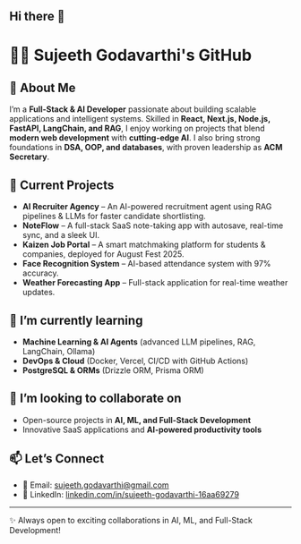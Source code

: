 ## Hi there 👋
# 👨‍💻 Sujeeth Godavarthi's GitHub

## 🚀 About Me
I’m a **Full-Stack & AI Developer** passionate about building scalable applications and intelligent systems. Skilled in **React, Next.js, Node.js, FastAPI, LangChain, and RAG**, I enjoy working on projects that blend **modern web development** with **cutting-edge AI**. I also bring strong foundations in **DSA, OOP, and databases**, with proven leadership as **ACM Secretary**.

## 🔭 Current Projects
- **AI Recruiter Agency** – An AI-powered recruitment agent using RAG pipelines & LLMs for faster candidate shortlisting.
- **NoteFlow** – A full-stack SaaS note-taking app with autosave, real-time sync, and a sleek UI.
- **Kaizen Job Portal** – A smart matchmaking platform for students & companies, deployed for August Fest 2025.
- **Face Recognition System** – AI-based attendance system with 97% accuracy.
- **Weather Forecasting App** – Full-stack application for real-time weather updates.

## 🌱 I’m currently learning
- **Machine Learning & AI Agents** (advanced LLM pipelines, RAG, LangChain, Ollama)
- **DevOps & Cloud** (Docker, Vercel, CI/CD with GitHub Actions)
- **PostgreSQL & ORMs** (Drizzle ORM, Prisma ORM)

## 👯 I’m looking to collaborate on
- Open-source projects in **AI, ML, and Full-Stack Development**
- Innovative SaaS applications and **AI-powered productivity tools**


## 📫 Let’s Connect
- 📧 Email: sujeeth.godavarthi@gmail.com
- 💼 LinkedIn: [linkedin.com/in/sujeeth-godavarthi-16aa69279](https://www.linkedin.com/in/sujeeth-godavarthi-16aa69279/)


---
✨ Always open to exciting collaborations in AI, ML, and Full-Stack Development!
